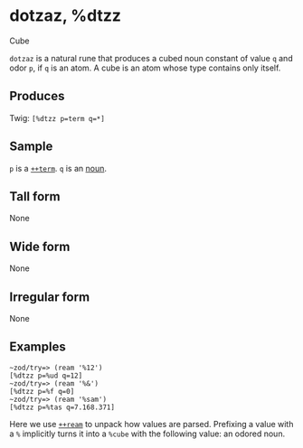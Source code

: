 dotzaz, %dtzz
======================

Cube

`dotzaz` is a natural rune that produces a cubed noun constant of value
`q` and odor `p`, if `q` is an atom. A cube is an atom whose type
contains only itself.

Produces
--------

Twig: `[%dtzz p=term q=*]`

Sample
------

`p` is a [`++term`](). `q` is an [noun]().

Tall form
---------

None

Wide form
---------

None

Irregular form
--------------

None

Examples
--------

    ~zod/try=> (ream '%12')
    [%dtzz p=%ud q=12]
    ~zod/try=> (ream '%&')
    [%dtzz p=%f q=0]
    ~zod/try=> (ream '%sam')
    [%dtzz p=%tas q=7.168.371]

Here we use [`++ream`]() to unpack how values are parsed. Prefixing a
value with a `%` implicitly turns it into a `%cube` with the following
value: an odored noun.
